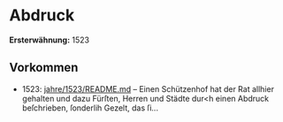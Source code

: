 # Abdruck

**Ersterwähnung:** 1523

## Vorkommen
- 1523: [jahre/1523/README.md](../jahre/1523/README.md) – Einen Schützenhof hat der Rat allhier gehalten und
dazu Fürſten, Herren und Städte dur<h einen Abdruck
beſchrieben, ſonderlih Gezelt, das ſi...

